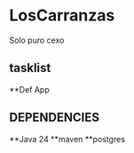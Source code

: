 # LosCarranzas
Solo puro cexo
## tasklist
**<span>Def App</span>
## DEPENDENCIES
**<span>Java 24</span>
**<span>maven</span>
**<span>postgres</span>
